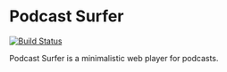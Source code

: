 # Podcast Surfer

[![Build Status](https://travis-ci.org/ilyakuchin/podcast-surfer.svg?branch=master)](https://travis-ci.org/ilyakuchin/podcast-surfer)

Podcast Surfer is a minimalistic web player for podcasts.
